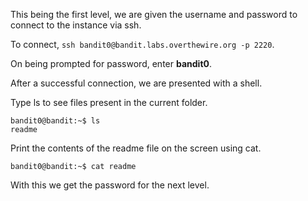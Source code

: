 This being the first level, we are given the username and password to connect to the instance via ssh.

To connect, `ssh bandit0@bandit.labs.overthewire.org -p 2220`.

On being prompted for password, enter **bandit0**.

After a successful connection, we are presented with a shell.

Type ls to see files present in the current folder.

```
bandit0@bandit:~$ ls
readme
```

Print the contents of the readme file on the screen using cat.
```
bandit0@bandit:~$ cat readme
```

With this we get the password for the next level.